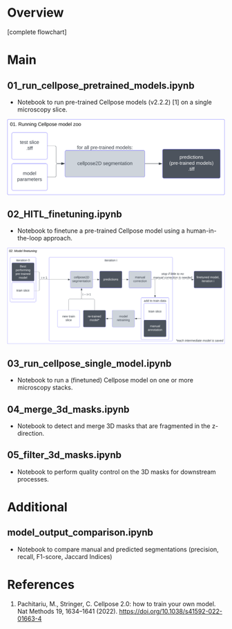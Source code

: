 # Overview
[complete flowchart]

# Main
## 01_run_cellpose_pretrained_models.ipynb
- Notebook to run pre-trained Cellpose models (v2.2.2) [1] on a single microscopy slice.

<img alt="Flowchart of the notebook for running all pre-trained models." src=".imgs/01_flowchart.svg"/>

## 02_HITL_finetuning.ipynb
- Notebook to finetune a pre-trained Cellpose model using a human-in-the-loop approach.

<img alt="Flowchart of the notebook for finetuning a pre-trained model." src=".imgs/02_flowchart.svg"/>

## 03_run_cellpose_single_model.ipynb
- Notebook to run a (finetuned) Cellpose model on one or more microscopy stacks.

## 04_merge_3d_masks.ipynb
- Notebook to detect and merge 3D masks that are fragmented in the z-direction.

## 05_filter_3d_masks.ipynb
- Notebook to perform quality control on the 3D masks for downstream processes.

# Additional

## model_output_comparison.ipynb
- Notebook to compare manual and predicted segmentations (precision, recall, F1-score, Jaccard Indices)


# References
1. Pachitariu, M., Stringer, C. Cellpose 2.0: how to train your own model. Nat Methods 19, 1634–1641 (2022). https://doi.org/10.1038/s41592-022-01663-4